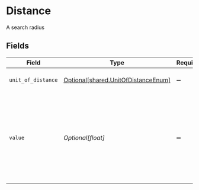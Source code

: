 # Distance

A search radius


## Fields

| Field                                                                                                         | Type                                                                                                          | Required                                                                                                      | Description                                                                                                   | Example                                                                                                       |
| ------------------------------------------------------------------------------------------------------------- | ------------------------------------------------------------------------------------------------------------- | ------------------------------------------------------------------------------------------------------------- | ------------------------------------------------------------------------------------------------------------- | ------------------------------------------------------------------------------------------------------------- |
| `unit_of_distance`                                                                                            | [Optional[shared.UnitOfDistanceEnum]](undefined/models/shared/unitofdistanceenum.md)                          | :heavy_minus_sign:                                                                                            | Miles, Kilometers, etc.                                                                                       |                                                                                                               |
| `value`                                                                                                       | *Optional[float]*                                                                                             | :heavy_minus_sign:                                                                                            | When using distance as a property search parameter, the maximum distance is 25 regardless of unit of distance | 25                                                                                                            |